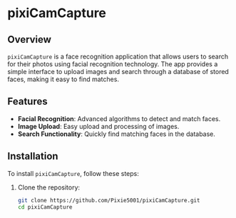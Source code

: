 # pixiCamCapture

## Overview
`pixiCamCapture` is a face recognition application that allows users to search for their photos using facial recognition technology. The app provides a simple interface to upload images and search through a database of stored faces, making it easy to find matches.

## Features
- **Facial Recognition**: Advanced algorithms to detect and match faces.
- **Image Upload**: Easy upload and processing of images.
- **Search Functionality**: Quickly find matching faces in the database.

## Installation
To install `pixiCamCapture`, follow these steps:

1. Clone the repository:
   ```bash
   git clone https://github.com/Pixie5001/pixiCamCapture.git
   cd pixiCamCapture
